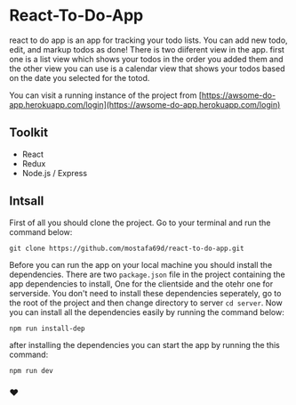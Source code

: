 # React-To-Do-App
react to do app is an app for tracking your todo lists. You can add new todo, edit, and markup todos as done! There is two diiferent view in the app. first one is a list view which shows your todos in the order you added them and the other view you can use is a calendar view that shows your todos based on the date you selected for the totod.

You can visit a running instance of the project from [https://awsome-do-app.herokuapp.com/login](https://awsome-do-app.herokuapp.com/login)

## Toolkit
* React
* Redux
* Node.js / Express

## Intsall

First of all you should clone the project. Go to your terminal and run the command below:

``` git clone https://github.com/mostafa69d/react-to-do-app.git ```

Before you can run the app on your local machine you should install the dependencies. There are two `package.json` file in the project containing the app dependencies to install, One for the clientside and the otehr one for serverside. You don't need to install these dependencies seperately, go to the root of the project and then change directory to server  ``` cd server ```. Now you can install all the dependencies easily by running the command below: 

``` npm run install-dep ```

after installing the dependencies you can start the app by running the this command:

```npm run dev```

### ❤️


